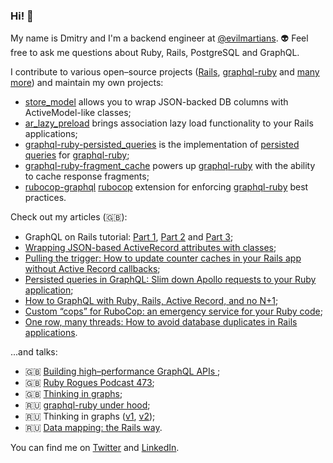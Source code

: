 ### Hi! 👋

My name is Dmitry and I'm a backend engineer at [@evilmartians](https://github.com/evilmartians). 👽 Feel free to ask me questions about Ruby, Rails, PostgreSQL and GraphQL.

I contribute to various open–source projects ([Rails](https://github.com/rails/rails/pulls?q=is%3Apr+author%3ADmitryTsepelev+), [graphql-ruby](https://github.com/rmosolgo/graphql-ruby/pulls?q=is%3Apr+author%3ADmitryTsepelev+) and [many more](https://github.com/pulls?q=is%3Apr+author%3ADmitryTsepelev+archived%3Afalse+is%3Apublic)) and maintain my own projects:

- [store_model](https://github.com/DmitryTsepelev/store_model) allows you to wrap JSON-backed DB columns with ActiveModel-like classes;
- [ar_lazy_preload](https://github.com/DmitryTsepelev/ar_lazy_preload) brings association lazy load functionality to your Rails applications;
- [graphql-ruby-persisted_queries](https://github.com/DmitryTsepelev/graphql-ruby-persisted_queries) is the implementation of [persisted queries](https://github.com/apollographql/apollo-link-persisted-queries) for [graphql-ruby](https://github.com/rmosolgo/graphql-ruby);
- [graphql-ruby-fragment_cache](https://github.com/DmitryTsepelev/graphql-ruby-fragment_cache) powers up [graphql-ruby](https://graphql-ruby.org) with the ability to cache response fragments;
- [rubocop-graphql](https://github.com/DmitryTsepelev/rubocop-graphql) [rubocop](https://github.com/rubocop-hq/rubocop) extension for enforcing [graphql-ruby](https://github.com/rmosolgo/graphql-ruby) best practices.

Check out my articles (🇬🇧):

- GraphQL on Rails tutorial: [Part 1](https://evilmartians.com/chronicles/graphql-on-rails-1-from-zero-to-the-first-query), [Part 2](https://evilmartians.com/chronicles/graphql-on-rails-2-updating-the-data) and [Part 3](https://evilmartians.com/chronicles/graphql-on-rails-3-on-the-way-to-perfection);
- [Wrapping JSON-based ActiveRecord attributes with classes](https://evilmartians.com/chronicles/wrapping-json-based-active-record-attributes-with-classes);
- [Pulling the trigger:
How to update counter caches in your Rails app without Active Record callbacks](https://evilmartians.com/chronicles/pulling-the-trigger-how-to-update-counter-caches-in-you-rails-app-without-active-record-callbacks);
- [Persisted queries in GraphQL:
Slim down Apollo requests to your Ruby application](https://evilmartians.com/chronicles/persisted-queries-in-graphql-slim-down-apollo-requests-to-your-ruby-application);
- [How to GraphQL with Ruby, Rails, Active Record, and no N+1](https://evilmartians.com/chronicles/how-to-graphql-with-ruby-rails-active-record-and-no-n-plus-one);
- [Custom “cops” for RuboCop: an emergency service for your Ruby code](https://evilmartians.com/chronicles/custom-cops-for-rubocop-an-emergency-service-for-your-codebase);
- [One row, many threads: How to avoid database duplicates in Rails applications](https://evilmartians.com/chronicles/one-row-many-threads-how-to-avoid-database-duplicates-in-rails-applications).

...and talks:

- 🇬🇧 [Building high–performance GraphQL APIs ](https://www.youtube.com/watch?v=kIJdauCgBC8);
- 🇬🇧 [Ruby Rogues Podcast 473](https://devchat.tv/ruby-rogues/rr-473-graphql-doesnt-need-to-be-hell-with-dmitry-tsepelev/);
- 🇬🇧 [Thinking in graphs](https://www.youtube.com/watch?v=CjOwKbf8L3I&feature=youtu.be&t=9615);
- 🇷🇺 [graphql-ruby under hood](https://www.youtube.com/watch?v=_oPZgRB3Ovg);
- 🇷🇺 Thinking in graphs ([v1](https://www.youtube.com/watch?v=xUrLslKdnr8), [v2](https://www.youtube.com/watch?v=VOvfHyyV5Bg&feature=youtu.be));
- 🇷🇺 [Data mapping: the Rails way](https://www.youtube.com/watch?v=H3SafkpBQ_w&feature=youtu.be&t=2877).

You can find me on [Twitter](https://twitter.com/dmitrytsepelev) and [LinkedIn](https://www.linkedin.com/in/dmitry-tsepelev-98029b83).
